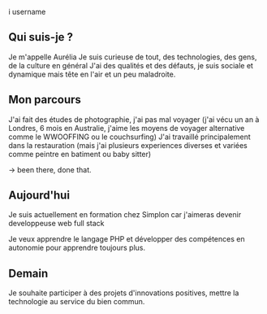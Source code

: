 ﻿---
permalink: index.html
---
i username

## Qui suis-je ?

Je m'appelle Aurélia
Je suis curieuse de tout, des technologies, des gens, de la culture en général
J'ai des qualités et des défauts, je suis sociale et dynamique mais tête en l'air et un peu maladroite. 

## Mon parcours

J'ai fait des études de photographie, j'ai pas mal voyager (j'ai vécu un an à Londres, 6 mois en Australie, j'aime les moyens de voyager alternative comme le WWOOFFING ou le couchsurfing) 
J'ai travaillé principalement dans la restauration (mais j'ai plusieurs experiences diverses et variées comme peintre en batiment ou baby sitter)

-> been there, done that.

## Aujourd'hui

Je suis actuellement en formation chez Simplon car j'aimeras devenir developpeuse web full stack 

Je veux apprendre le langage PHP et développer des compétences en autonomie pour apprendre toujours plus.

## Demain

Je souhaite participer à des projets d'innovations positives, mettre la technologie au service du bien commun.
